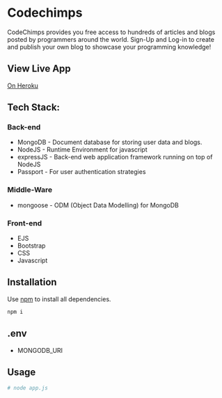 # Codechimps
CodeChimps provides you free access to hundreds of articles and blogs posted by programmers around the world. Sign-Up and Log-in to create and publish your own blog to showcase your programming knowledge!

## View Live App
[On Heroku](https://obscure-plateau-62692.herokuapp.com/)

## Tech Stack:
  ### Back-end
   * MongoDB - Document database for storing user data and blogs.
   * NodeJS - Runtime Environment for javascript
   * expressJS - Back-end web application framework running on top of NodeJS
   * Passport - For user authentication strategies
  
  ### Middle-Ware 
   * mongoose - ODM (Object Data Modelling) for MongoDB
  
  ### Front-end
   * EJS
   * Bootstrap
   * CSS
   * Javascript

## Installation
Use [npm](https://mpmjs.com) to install all dependencies.

```bash
npm i
```

## .env
  * MONGODB_URI

## Usage

```bash
# node app.js
```
